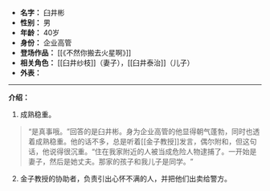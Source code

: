 
- **名字：** 臼井彬
- **性别：** 男
- **年龄：** 40岁
- **身份：** 企业高管
- **登场作品：** [[《不然你搬去火星啊》]]
- **相关角色：** [[臼井纱枝]]（妻子），[[臼井泰治]]（儿子）
- **外表：** 

---

**介绍：** 

1. 成熟稳重。

> “是真事哦。​”回答的是臼井彬。身为企业高管的他显得朝气蓬勃，同时也透着成熟稳重。他的话不多，总是听着[[金子教授]]发言，偶尔附和，但这句话，他说得很沉重。​“住在我家附近的人被当成危险人物逮捕了。一开始是妻子，然后是她丈夫。那家的孩子和我儿子是同学。​”

2. 金子教授的协助者，负责引出心怀不满的人，并把他们出卖给警方。